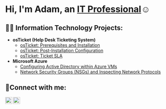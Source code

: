 <h1>Hi, I'm Adam, an <a href="https://linkedin.com/in/adam-collins7">IT Professional</a>☺</h1>

<h2>👨‍💻 Information Technology Projects:</h2>

- <b>osTicket (Help Desk Ticketing System)</b>
  - [osTicket: Prerequisites and Installation](https://github.com/AdamDCollins7/osticket-prereqs)
  - [osTicket: Post-Installation Configuration](https://github.com/AdamDCollins7/post-install-config)
  - [osTicket: Ticket SLA](https://github.com/AdamDCollins7/ticket-lifecycle)
- <b>Microsoft Azure</b>
  - [Configuring Active Directory within Azure VMs](https://github.com/AdamDCollins7/configure-ad)
  - [Network Security Groups (NSGs) and Inspecting Network Protocols](https://github.com/AdamDCollins7/azure-network-protocols)

<h2>🤳Connect with me:</h2>

[<img align="left" alt="Adam | LinkedIn" width="22px" src="https://cdn.jsdelivr.net/npm/simple-icons@v3/icons/linkedin.svg" />][linkedin]
[<img align="left" alt="Adam | Instagram" width="22px" src="https://cdn.jsdelivr.net/npm/simple-icons@v3/icons/instagram.svg" />][instagram]

[instagram]: https://www.instagram.com/
[linkedin]: https://linkedin.com/in/adam-collins7


